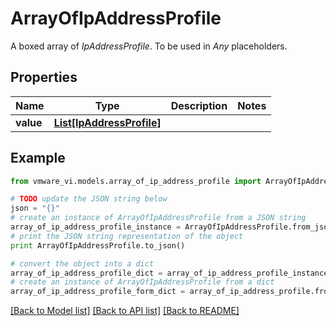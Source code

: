 # ArrayOfIpAddressProfile

A boxed array of *IpAddressProfile*. To be used in *Any* placeholders. 

## Properties
Name | Type | Description | Notes
------------ | ------------- | ------------- | -------------
**value** | [**List[IpAddressProfile]**](IpAddressProfile.md) |  | 

## Example

```python
from vmware_vi.models.array_of_ip_address_profile import ArrayOfIpAddressProfile

# TODO update the JSON string below
json = "{}"
# create an instance of ArrayOfIpAddressProfile from a JSON string
array_of_ip_address_profile_instance = ArrayOfIpAddressProfile.from_json(json)
# print the JSON string representation of the object
print ArrayOfIpAddressProfile.to_json()

# convert the object into a dict
array_of_ip_address_profile_dict = array_of_ip_address_profile_instance.to_dict()
# create an instance of ArrayOfIpAddressProfile from a dict
array_of_ip_address_profile_form_dict = array_of_ip_address_profile.from_dict(array_of_ip_address_profile_dict)
```
[[Back to Model list]](../README.md#documentation-for-models) [[Back to API list]](../README.md#documentation-for-api-endpoints) [[Back to README]](../README.md)


